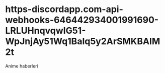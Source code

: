 # https-discordapp.com-api-webhooks-646442934001991690-LRLUHnqvqwIG51-WpJnjAy51Wq1BaIq5y2ArSMKBAIM2t
Anime haberleri

